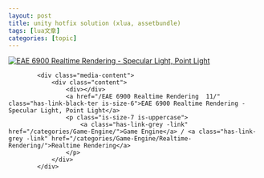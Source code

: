 ```yaml
---
layout: post
title: unity hotfix solution (xlua, assetbundle) 
tags: [lua文章]
categories: [topic]
---
```

<a href="/EAE 6900 Realtime Rendering  11/" class="media-left">
                <p class="image is-64x64">
                    <img class="thumbnail" src="https://i.loli.net/2019/04/28/5cc4f743788c2.gif" alt="EAE 6900 Realtime Rendering - Specular Light, Point Light"/>
                </p>
            </a>
            
            <div class="media-content">
                <div class="content">
                    <div></div>
                    <a href="/EAE 6900 Realtime Rendering  11/" class="has-link-black-ter is-size-6">EAE 6900 Realtime Rendering - Specular Light, Point Light</a>
                    <p class="is-size-7 is-uppercase">
                        <a class="has-link-grey -link" href="/categories/Game-Engine/">Game Engine</a> / <a class="has-link-grey -link" href="/categories/Game-Engine/Realtime-Rendering/">Realtime Rendering</a>
                    </p>
                </div>
            </div>